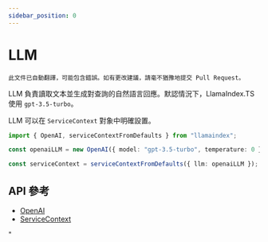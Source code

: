 ```yaml
---
sidebar_position: 0
---
```


# LLM

`此文件已自動翻譯，可能包含錯誤。如有更改建議，請毫不猶豫地提交 Pull Request。`

LLM 負責讀取文本並生成對查詢的自然語言回應。默認情況下，LlamaIndex.TS 使用 `gpt-3.5-turbo`。

LLM 可以在 `ServiceContext` 對象中明確設置。

```typescript
import { OpenAI, serviceContextFromDefaults } from "llamaindex";

const openaiLLM = new OpenAI({ model: "gpt-3.5-turbo", temperature: 0 });

const serviceContext = serviceContextFromDefaults({ llm: openaiLLM });
```

## API 參考

- [OpenAI](../../api/classes/OpenAI.md)
- [ServiceContext](../../api/interfaces/ServiceContext.md)

"
